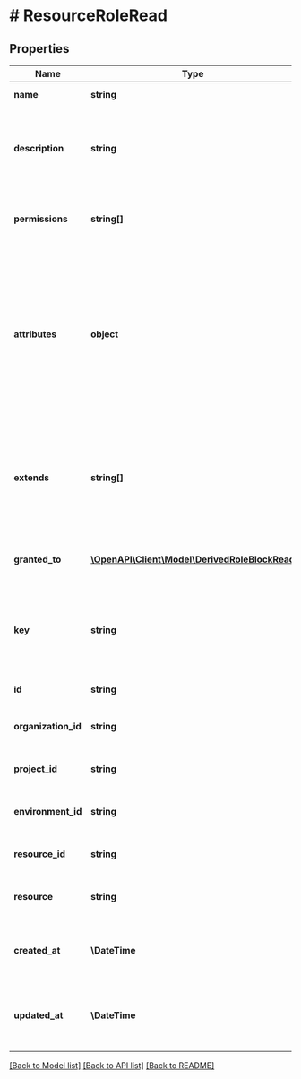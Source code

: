 # # ResourceRoleRead

## Properties

Name | Type | Description | Notes
------------ | ------------- | ------------- | -------------
**name** | **string** | The name of the role |
**description** | **string** | optional description string explaining what this role represents, or what permissions are granted to it. | [optional]
**permissions** | **string[]** | list of action keys that define what actions this resource role is permitted to do | [optional]
**attributes** | **object** | optional dictionary of key-value pairs that can be used to store arbitrary metadata about this role. This metadata can be used to filter role using query parameters with attr_ prefix, currently supports only &#39;equals&#39; operator | [optional]
**extends** | **string[]** | list of role keys that define what roles this role extends. In other words: this role will automatically inherit all the permissions of the given roles in this list. | [optional]
**granted_to** | [**\OpenAPI\Client\Model\DerivedRoleBlockRead**](DerivedRoleBlockRead.md) | Derived role that inherit will be applied on this role | [optional]
**key** | **string** | A URL-friendly name of the role (i.e: slug). You will be able to query later using this key instead of the id (UUID) of the role. |
**id** | **string** | Unique id of the role |
**organization_id** | **string** | Unique id of the organization that the role belongs to. |
**project_id** | **string** | Unique id of the project that the role belongs to. |
**environment_id** | **string** | Unique id of the environment that the role belongs to. |
**resource_id** | **string** | Unique id of the resource that the role belongs to. |
**resource** | **string** | The unique resource key that the role belongs to. |
**created_at** | **\DateTime** | Date and time when the role was created (ISO_8601 format). |
**updated_at** | **\DateTime** | Date and time when the role was last updated/modified (ISO_8601 format). |

[[Back to Model list]](../../README.md#models) [[Back to API list]](../../README.md#endpoints) [[Back to README]](../../README.md)

